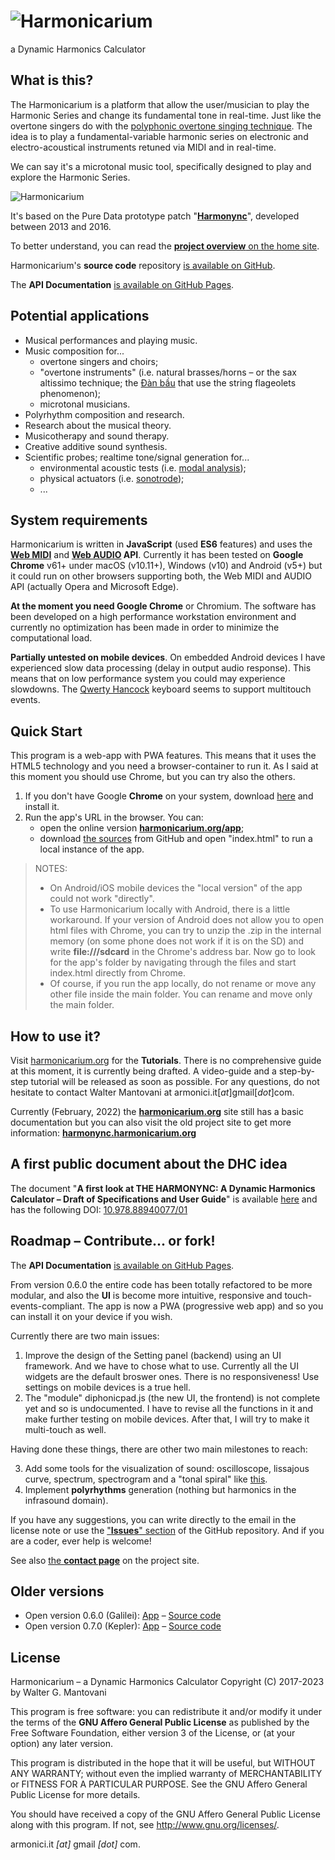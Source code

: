 # ![Harmonicarium](https://harmonicarium.org/harmonicarium_logo.png "Harmonicarium, a Dynamic Harmonics Calculator")
a Dynamic Harmonics Calculator

## What is this?
The Harmonicarium is a platform that allow the user/musician to play the Harmonic Series and change its
fundamental tone in real-time. Just like the overtone singers do with the
[polyphonic overtone singing technique](https://www.youtube.com/watch?v=haz6W7p8xjM). The idea is to play
a fundamental-variable harmonic series on electronic and electro-acoustical instruments retuned via MIDI
and in real-time.

We can say it's a microtonal music tool, specifically designed to play and explore the Harmonic Series.

![Harmonicarium](https://harmonicarium.org/wp-content/uploads/slide003.jpg)

It's based on the Pure Data prototype patch "**[Harmonync](https://github.com/IndustrieCreative/Harmonync)**",
developed between 2013 and 2016.

To better understand, you can read the [**project overview** on the home site](https://harmonicarium.org/project-overview/).

Harmonicarium's **source code** repository [is available on GitHub](https://github.com/IndustrieCreative/Harmonicarium).

The **API Documentation** [is available on GitHub Pages](https://industriecreative.github.io/Harmonicarium/).

## Potential applications
* Musical performances and playing music.
* Music composition for...
  * overtone singers and choirs;
  * "overtone instruments" (i.e. natural brasses/horns – or the sax altissimo technique;
    the [Đàn bầu](https://en.wikipedia.org/wiki/%C4%90%C3%A0n_b%E1%BA%A7u) that use the string flageolets
    phenomenon);
  * microtonal musicians.
* Polyrhythm composition and research.
* Research about the musical theory.
* Musicotherapy and sound therapy.
* Creative additive sound synthesis.
* Scientific probes; realtime tone/signal generation for...
  * environmental acoustic tests (i.e. [modal analysis](https://en.wikipedia.org/wiki/Modal_analysis));
  * physical  actuators (i.e. [sonotrode](https://en.wikipedia.org/wiki/Sonotrode));
  * ...

## System requirements
Harmonicarium is written in **JavaScript** (used **ES6** features) and uses the
**[Web MIDI](https://www.w3.org/TR/webmidi/)** and **[Web AUDIO](https://www.w3.org/TR/webaudio/) API**.
Currently it has been tested on **Google Chrome** v61+ under macOS (v10.11+), Windows (v10) and Android (v5+)
but it could run on other browsers supporting both, the Web MIDI and AUDIO API (actually Opera and Microsoft
Edge).

**At the moment you need Google Chrome** or Chromium. The software has been developed on a high performance
workstation environment and currently no optimization has been made in order to minimize the computational load. 

**Partially untested on mobile devices**. On embedded Android devices I have experienced slow data processing
(delay in output audio response). This means that on low performance system you could may experience slowdowns.
The [Qwerty Hancock](https://github.com/stuartmemo/qwerty-hancock) keyboard seems to support multitouch events.

## Quick Start
This program is a web-app with PWA features. This means that it uses the HTML5 technology and you need a
browser-container to run it. As I said at this moment you should use Chrome, but you can try also the others.

1. If you don't have Google **Chrome** on your system, download
   [here](https://www.google.com/chrome/browser/desktop/index.html) and install it.
2. Run the app's URL in the browser. You can:
   * open the online version **[harmonicarium.org/app](https://harmonicarium.org/app)**;
   * download [the sources](https://github.com/IndustrieCreative/Harmonicarium/zipball/master)
     from GitHub and open "index.html" to run a local instance of the app.

> NOTES:
> * On Android/iOS mobile devices the "local version" of the app could not work "directly".
> * To use Harmonicarium locally with Android, there is a little workaround. If your version of Android does
    not allow you to open html files with Chrome, you can try to unzip the .zip in the internal memory
    (on some phone does not work if it is on the SD) and write **file:///sdcard** in the Chrome's address bar.
    Now go to look for the app's folder by navigating through the files and start index.html directly from Chrome.
> * Of course, if you run the app locally, do not rename or move any other file inside the main folder.
    You can rename and move only the main folder.
  
## How to use it?
Visit [harmonicarium.org](https://harmonicarium.org/) for the **Tutorials**.
There is no comprehensive guide at this moment, it is currently being drafted.
A video-guide and a step-by-step tutorial will be released as soon as possible.
For any questions, do not hesitate to contact Walter Mantovani at armonici.it[*at*]gmail[*dot*]com.

Currently (February, 2022) the **[harmonicarium.org](https://harmonicarium.org/)** site still has a basic
documentation but you can also visit the old project site to get more information:
**[harmonync.harmonicarium.org](https://harmonync.harmonicarium.org)**

## A first public document about the DHC idea
The document "**A first look at THE HARMONYNC: A Dynamic Harmonics Calculator – Draft of Specifications and
User Guide**" is available [here](https://harmonync.harmonicarium.org/a_first_look_at_the_harmonync.pdf) and
has the following DOI: [10.978.88940077/01](https://dx.doi.org/10.978.88940077/01)

## Roadmap – Contribute... or fork!
The **API Documentation** [is available on GitHub Pages](https://industriecreative.github.io/Harmonicarium/).

From version 0.6.0 the entire code has been totally refactored to be more modular, and also the **UI**
is become more intuitive, responsive and touch-events-compliant.
The app is now a PWA (progressive web app) and so you can install it on your device if you wish.

Currently there are two main issues:

  1. Improve the design of the Setting panel (backend) using an UI framework. And we have to chose what to use.
     Currently all the UI widgets are the default broswer ones. There is no responsiveness! Use settings on
     mobile devices is a true hell.
  2. The "module" diphonicpad.js (the new UI, the frontend) is not complete yet and so is undocumented.
     I have to revise all the functions in it and make further testing on mobile devices. After that, I will
     try to make it multi-touch as well.

Having done these things, there are other two main milestones to reach:
  
  3. Add some tools for the visualization of sound: oscilloscope, lissajous curve, spectrum, spectrogram and
     a "tonal spiral" like [this](https://suonoterapia.org/overtones/).
  4. Implement **polyrhythms** generation (nothing but harmonics in the infrasound domain).
  
If you have any suggestions, you can write directly to the email in the license note or use the
["**Issues**" section](https://github.com/IndustrieCreative/Harmonicarium/issues) of the GitHub repository.
And if you are a coder, ever help is welcome!

See also [the **contact page**](https://harmonicarium.org/contacts/) on the project site.

## Older versions
* Open version 0.6.0 (Galilei): [App](https://harmonicarium.org/apps/galilei/) – [Source code](https://github.com/IndustrieCreative/Harmonicarium/tree/v0.6.0)
* Open version 0.7.0 (Kepler): [App](https://harmonicarium.org/apps/kepler/) – [Source code](https://github.com/IndustrieCreative/Harmonicarium/tree/v0.7.0)

## License
Harmonicarium – a Dynamic Harmonics Calculator
Copyright (C) 2017-2023 by Walter G. Mantovani

This program is free software: you can redistribute it and/or modify it under the terms of the
**GNU Affero General Public License** as published by the Free Software Foundation, either version 3 of the
License, or (at your option) any later version.

This program is distributed in the hope that it will be useful, but WITHOUT ANY WARRANTY; without even the
implied warranty of MERCHANTABILITY or FITNESS FOR A PARTICULAR PURPOSE. See the GNU Affero General Public
License for more details.

You should have received a copy of the GNU Affero General Public License along with this program.  If not,
see <http://www.gnu.org/licenses/>.

armonici.it *[at]* gmail *[dot]* com.